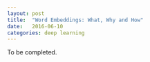 ```yaml
---
layout: post
title:  "Word Embeddings: What, Why and How"
date:   2016-06-10
categories: deep learning
---
```

To be completed.
